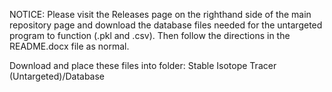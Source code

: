 NOTICE: Please visit the Releases page on the righthand side of the main repository page and download the database files needed
for the untargeted program to function (.pkl and .csv). Then follow the directions in the README.docx file as normal.

Download and place these files into folder:
Stable Isotope Tracer (Untargeted)/Database
